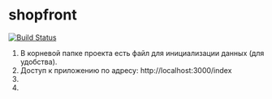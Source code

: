 # shopfront

[![Build Status](https://travis-ci.org/alexzavgorodniy/shopfront.svg?branch=master)](https://travis-ci.org/alexzavgorodniy/shopfront)

1. В корневой папке проекта есть файл для инициализации данных (для удобства).
2. Доступ к приложению по адресу: http://localhost:3000/index
3. 
4. 
